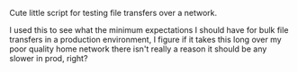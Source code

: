 Cute little script for testing file transfers over a network.

I used this to see what the minimum expectations I should have for bulk file transfers in a production environment, I figure if it takes this long over my poor quality home network there isn't really a reason it should be any slower in prod, right?
